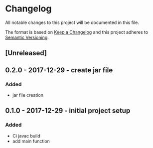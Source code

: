 # Changelog
All notable changes to this project will be documented in this file.

The format is based on [Keep a Changelog](http://keepachangelog.com/en/1.0.0/)
and this project adheres to [Semantic Versioning](http://semver.org/spec/v2.0.0.html).

## [Unreleased]

## 0.2.0 - 2017-12-29 - create jar file
### Added
- jar file creation

## 0.1.0 - 2017-12-29 - initial project setup
### Added
- Ci javac build
- add main function
